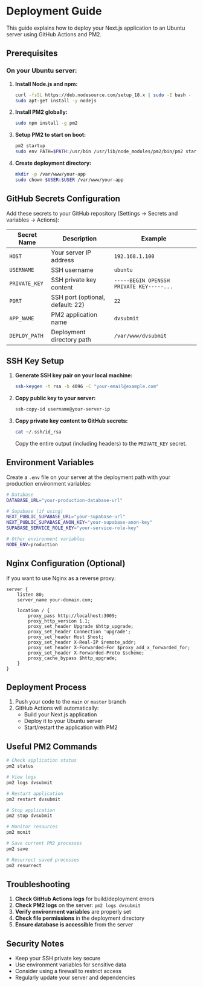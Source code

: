# Deployment Guide

This guide explains how to deploy your Next.js application to an Ubuntu server using GitHub Actions and PM2.

## Prerequisites

### On your Ubuntu server:

1. **Install Node.js and npm:**
   ```bash
   curl -fsSL https://deb.nodesource.com/setup_18.x | sudo -E bash -
   sudo apt-get install -y nodejs
   ```

2. **Install PM2 globally:**
   ```bash
   sudo npm install -g pm2
   ```

3. **Setup PM2 to start on boot:**
   ```bash
   pm2 startup
   sudo env PATH=$PATH:/usr/bin /usr/lib/node_modules/pm2/bin/pm2 startup systemd -u $USER --hp $HOME
   ```

4. **Create deployment directory:**
   ```bash
   mkdir -p /var/www/your-app
   sudo chown $USER:$USER /var/www/your-app
   ```

## GitHub Secrets Configuration

Add these secrets to your GitHub repository (Settings → Secrets and variables → Actions):

| Secret Name | Description | Example |
|-------------|-------------|---------|
| `HOST` | Your server IP address | `192.168.1.100` |
| `USERNAME` | SSH username | `ubuntu` |
| `PRIVATE_KEY` | SSH private key content | `-----BEGIN OPENSSH PRIVATE KEY-----...` |
| `PORT` | SSH port (optional, default: 22) | `22` |
| `APP_NAME` | PM2 application name | `dvsubmit` |
| `DEPLOY_PATH` | Deployment directory path | `/var/www/dvsubmit` |

## SSH Key Setup

1. **Generate SSH key pair on your local machine:**
   ```bash
   ssh-keygen -t rsa -b 4096 -C "your-email@example.com"
   ```

2. **Copy public key to your server:**
   ```bash
   ssh-copy-id username@your-server-ip
   ```

3. **Copy private key content to GitHub secrets:**
   ```bash
   cat ~/.ssh/id_rsa
   ```
   Copy the entire output (including headers) to the `PRIVATE_KEY` secret.

## Environment Variables

Create a `.env` file on your server at the deployment path with your production environment variables:

```bash
# Database
DATABASE_URL="your-production-database-url"

# Supabase (if using)
NEXT_PUBLIC_SUPABASE_URL="your-supabase-url"
NEXT_PUBLIC_SUPABASE_ANON_KEY="your-supabase-anon-key"
SUPABASE_SERVICE_ROLE_KEY="your-service-role-key"

# Other environment variables
NODE_ENV=production
```

## Nginx Configuration (Optional)

If you want to use Nginx as a reverse proxy:

```nginx
server {
    listen 80;
    server_name your-domain.com;

    location / {
        proxy_pass http://localhost:3009;
        proxy_http_version 1.1;
        proxy_set_header Upgrade $http_upgrade;
        proxy_set_header Connection 'upgrade';
        proxy_set_header Host $host;
        proxy_set_header X-Real-IP $remote_addr;
        proxy_set_header X-Forwarded-For $proxy_add_x_forwarded_for;
        proxy_set_header X-Forwarded-Proto $scheme;
        proxy_cache_bypass $http_upgrade;
    }
}
```

## Deployment Process

1. Push your code to the `main` or `master` branch
2. GitHub Actions will automatically:
   - Build your Next.js application
   - Deploy it to your Ubuntu server
   - Start/restart the application with PM2

## Useful PM2 Commands

```bash
# Check application status
pm2 status

# View logs
pm2 logs dvsubmit

# Restart application
pm2 restart dvsubmit

# Stop application
pm2 stop dvsubmit

# Monitor resources
pm2 monit

# Save current PM2 processes
pm2 save

# Resurrect saved processes
pm2 resurrect
```

## Troubleshooting

1. **Check GitHub Actions logs** for build/deployment errors
2. **Check PM2 logs** on the server: `pm2 logs dvsubmit`
3. **Verify environment variables** are properly set
4. **Check file permissions** in the deployment directory
5. **Ensure database is accessible** from the server

## Security Notes

- Keep your SSH private key secure
- Use environment variables for sensitive data
- Consider using a firewall to restrict access
- Regularly update your server and dependencies